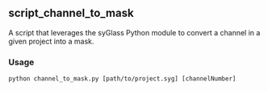 ## script_channel_to_mask

A script that leverages the syGlass Python module to convert a channel in a given project into a mask.

### Usage

```
python channel_to_mask.py [path/to/project.syg] [channelNumber]
```